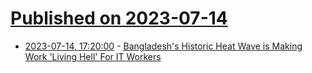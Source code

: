 # [Published on 2023-07-14](index.md)

* [2023-07-14, 17:20:00](https://news.slashdot.org/story/23/07/14/1146203/bangladeshs-historic-heat-wave-is-making-work-living-hell-for-it-workers?utm_source=rss1.0mainlinkanon&utm_medium=feed) - [Bangladesh's Historic Heat Wave is Making Work 'Living Hell' For IT Workers](https://news.slashdot.org/story/23/07/14/1146203/bangladeshs-historic-heat-wave-is-making-work-living-hell-for-it-workers?utm_source=rss1.0mainlinkanon&utm_medium=feed)
